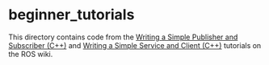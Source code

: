 # beginner_tutorials

This directory contains code from the [Writing a Simple Publisher and Subscriber (C++)](http://wiki.ros.org/ROS/Tutorials/WritingPublisherSubscriber%28c%2B%2B%29) and [Writing a Simple Service and Client (C++)](http://wiki.ros.org/ROS/Tutorials/WritingServiceClient%28c%2B%2B%29) tutorials on the ROS wiki.
